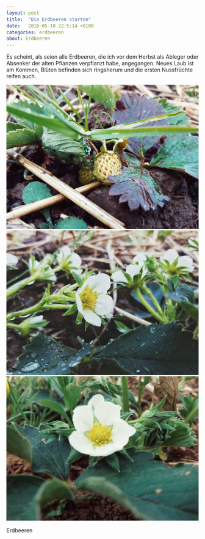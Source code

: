 ```yaml
---
layout: post
title:  "Die Erdbeeren starten"
date:   2016-05-10 22:5:14 +0100
categories: erdbeeren
about: Erdbeeren
---
```


Es scheint, als seien alle Erdbeeren, die ich vor dem Herbst als Ableger oder Absenker der alten Pflanzen verpflanzt habe, angegangen. Neues Laub ist am Kommen, Blüten befinden sich ringsherum und die ersten Nussfrüchte reifen auch.

<div class="post-image">
    <img src="/img/erdbeere_01.jpeg" alt="Erdbeeren" />
</div>
<div class="post-image">
    <img src="/img/erdbeere_02.jpeg" alt="Erdbeeren" />
</div>
<div class="post-image">
    <img src="/img/erdbeere_03.jpeg" alt="Erdbeeren" />
    <p class="post-image-caption">Erdbeeren</p>
</div>
